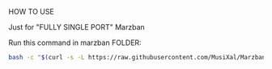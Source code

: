 HOW TO USE

Just for "FULLY SINGLE PORT" Marzban

Run this command in marzban FOLDER:
```bash
bash -c "$(curl -s -L https://raw.githubusercontent.com/MusiXal/Marzban-Tools/main/block-iranian-site/block_iranian_sites.sh)" @ install
